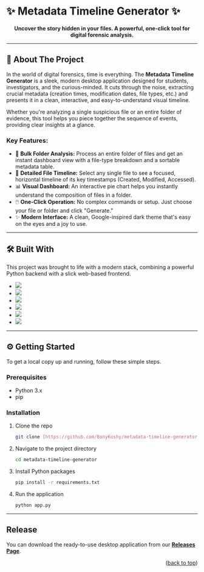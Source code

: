 # ✨ Metadata Timeline Generator ✨

<p align="center">
  <strong>Uncover the story hidden in your files. A powerful, one-click tool for digital forensic analysis.</strong>
</p>

---

## 🚀 About The Project

In the world of digital forensics, time is everything. The **Metadata Timeline Generator** is a sleek, modern desktop application designed for students, investigators, and the curious-minded. It cuts through the noise, extracting crucial metadata (creation times, modification dates, file types, etc.) and presents it in a clean, interactive, and easy-to-understand visual timeline.

Whether you're analyzing a single suspicious file or an entire folder of evidence, this tool helps you piece together the sequence of events, providing clear insights at a glance.

### Key Features:
* 📁 **Bulk Folder Analysis:** Process an entire folder of files and get an instant dashboard view with a file-type breakdown and a sortable metadata table.
* 📄 **Detailed File Timeline:** Select any single file to see a focused, horizontal timeline of its key timestamps (Created, Modified, Accessed).
* 📊 **Visual Dashboard:** An interactive pie chart helps you instantly understand the composition of files in a folder.
* 🖱️ **One-Click Operation:** No complex commands or setup. Just choose your file or folder and click "Generate."
* ✨ **Modern Interface:** A clean, Google-inspired dark theme that's easy on the eyes and a joy to use.

---

## 🛠️ Built With

This project was brought to life with a modern stack, combining a powerful Python backend with a slick web-based frontend.

* [<img src="https://img.shields.io/badge/Python-3776AB?style=for-the-badge&logo=python&logoColor=white" />](https://www.python.org/)
* [<img src="https://img.shields.io/badge/Flask-000000?style=for-the-badge&logo=flask&logoColor=white" />](https://flask.palletsprojects.com/)
* [<img src="https://img.shields.io/badge/SQLite-003B57?style=for-the-badge&logo=sqlite&logoColor=white" />](https://www.sqlite.org/)
* [<img src="https://img.shields.io/badge/HTML5-E34F26?style=for-the-badge&logo=html5&logoColor=white" />](https://developer.mozilla.org/en-US/docs/Web/Guide/HTML/HTML5)
* [<img src="https://img.shields.io/badge/CSS3-1572B6?style=for-the-badge&logo=css3&logoColor=white" />](https://developer.mozilla.org/en-US/docs/Web/CSS)
* [<img src="https://img.shields.io/badge/JavaScript-F7DF1E?style=for-the-badge&logo=javascript&logoColor=black" />](https://developer.mozilla.org/en-US/docs/Web/JavaScript)

---

## ⚙️ Getting Started

To get a local copy up and running, follow these simple steps.

### Prerequisites

* Python 3.x
* pip

### Installation

1.  Clone the repo
    ```sh
    git clone [https://github.com/BonyKoshy/metadata-timeline-generator.git](https://github.com/BonyKoshy/metadata-timeline-generator.git)
    ```
2.  Navigate to the project directory
    ```sh
    cd metadata-timeline-generator
    ```
3.  Install Python packages
    ```sh
    pip install -r requirements.txt
    ```
4.  Run the application
    ```sh
    python app.py
    ```

---

## Release 

You can download the ready-to-use desktop application from our **[Releases Page](https://github.com/your-username/metadata-timeline-generator/releases)**.

<p align="right">(<a href="#top">back to top</a>)</p>
